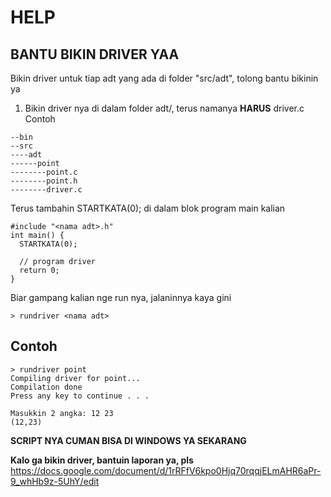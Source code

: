 # HELP
## BANTU BIKIN DRIVER YAA
Bikin driver untuk tiap adt yang ada di folder "src/adt", tolong bantu bikinin ya
1. Bikin driver nya di dalam folder adt/<nama adt>, terus namanya <b>HARUS</b> driver.c
Contoh  
```
--bin
--src
----adt
------point
--------point.c
--------point.h
--------driver.c
```
Terus tambahin STARTKATA(0); di dalam blok program main kalian
```
#include "<nama adt>.h"
int main() {
  STARTKATA(0);
  
  // program driver
  return 0; 
}
```

Biar gampang kalian nge run nya, jalaninnya kaya gini
```
> rundriver <nama adt>
```
## Contoh
```
> rundriver point
Compiling driver for point...
Compilation done 
Press any key to continue . . . 

Masukkin 2 angka: 12 23
(12,23)
```

<b>SCRIPT NYA CUMAN BISA DI WINDOWS YA SEKARANG</b>

<b>Kalo ga bikin driver, bantuin laporan ya, pls</b>
https://docs.google.com/document/d/1rRFfV6kpo0Hjq70rqqjELmAHR6aPr-9_whHb9z-5UhY/edit
